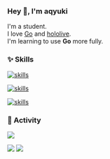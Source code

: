 ### Hey 👋, I'm aqyuki

I'm a student.\
I love [Go](https://go.dev/) and [hololive](https://hololivepro.com/).\
I'm learning to use **Go** more fully.

### ✨ Skills

[
![skills](https://skillicons.dev/icons?theme=light&i=go,typescript,astro,nextjs&perline=4)
](https://skillicons.dev)

[
![skills](https://skillicons.dev/icons?theme=light&i=docker,git,github,githubactions&perline=4)
](https://skillicons.dev)

[
![skills](https://skillicons.dev/icons?theme=light&i=vscode,bash,windows,linux,discord,cloudflare&perline=4)
](https://skillicons.dev)

### 🎉 Activity

![](https://github-readme-stats.vercel.app/api/top-langs?username=aqyuki&show_icons=true&locale=en&hide_border=true)

![](http://github-profile-summary-cards.vercel.app/api/cards/stats?username=aqyuki)
![](http://github-profile-summary-cards.vercel.app/api/cards/productive-time?username=aqyuki&utcOffset=8)
